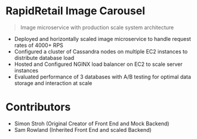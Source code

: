 # RapidRetail Image Carousel

> Image microservice with production scale system architecture

- Deployed and horizontally scaled image microservice to handle request rates of 4000+ RPS
- Configured a cluster of Cassandra nodes on multiple EC2 instances to distribute database load
- Hosted and Configured NGINX load balancer on EC2 to scale server instances
- Evaluated performance of 3 databases with A/B testing for optimal data storage and interaction at scale

# Contributors
- Simon Stroh (Original Creator of Front End and Mock Backend)
- Sam Rowland (Inherited Front End and scaled Backend)
